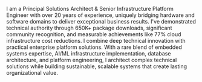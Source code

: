 I am a Principal Solutions Architect & Senior Infrastructure Platform Engineer with over 20 years of experience, uniquely bridging hardware and software domains to deliver exceptional business results. I've demonstrated technical authority through 650K+ package downloads, significant community recognition, and measurable achievements like 77% cloud infrastructure cost reductions. I combine deep technical innovation with practical enterprise platform solutions. With a rare blend of embedded systems expertise, AI/ML infrastructure implementation, database architecture, and platform engineering, I architect complex technical solutions while building sustainable, scalable systems that create lasting organizational value.